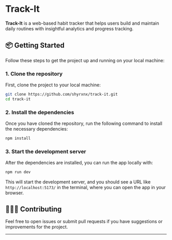 # Track-It

**Track-It** is a web-based habit tracker that helps users build and maintain daily routines with insightful analytics and progress tracking.

## 📦 Getting Started

Follow these steps to get the project up and running on your local machine:

### 1. Clone the repository

First, clone the project to your local machine:
```bash
git clone https://github.com/shyrxnx/track-it.git
cd track-it
```

### 2. Install the dependencies

Once you have cloned the repository, run the following command to install the necessary dependencies:
```bash
npm install
```

### 3. Start the development server

After the dependencies are installed, you can run the app locally with:
```bash
npm run dev
```

This will start the development server, and you should see a URL like `http://localhost:5173/` in the terminal, where you can open the app in your browser.

## 🧑‍🤝‍🧑 Contributing

Feel free to open issues or submit pull requests if you have suggestions or improvements for the project.

---
